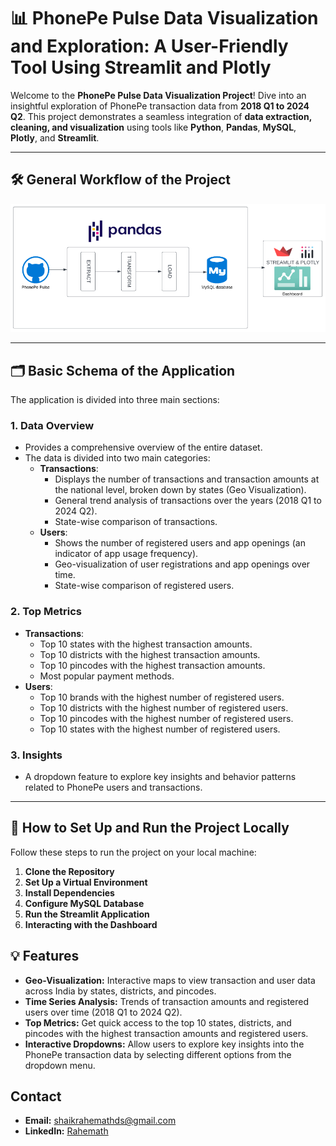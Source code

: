 # 📊 PhonePe Pulse Data Visualization and Exploration: A User-Friendly Tool Using Streamlit and Plotly

Welcome to the **PhonePe Pulse Data Visualization Project**! Dive into an insightful exploration of PhonePe transaction data from **2018 Q1 to 2024 Q2**. This project demonstrates a seamless integration of **data extraction, cleaning, and visualization** using tools like **Python**, **Pandas**, **MySQL**, **Plotly**, and **Streamlit**.

---

## 🛠️ General Workflow of the Project

![General Workflow](workflow.png)

---

## 🗂️ Basic Schema of the Application

The application is divided into three main sections:

### 1. **Data Overview**
   - Provides a comprehensive overview of the entire dataset.
   - The data is divided into two main categories:
     - **Transactions**:
       - Displays the number of transactions and transaction amounts at the national level, broken down by states (Geo Visualization).
       - General trend analysis of transactions over the years (2018 Q1 to 2024 Q2).
       - State-wise comparison of transactions.
     - **Users**:
       - Shows the number of registered users and app openings (an indicator of app usage frequency).
       - Geo-visualization of user registrations and app openings over time.
       - State-wise comparison of registered users.

### 2. **Top Metrics**
   - **Transactions**:
     - Top 10 states with the highest transaction amounts.
     - Top 10 districts with the highest transaction amounts.
     - Top 10 pincodes with the highest transaction amounts.
     - Most popular payment methods.
   - **Users**:
     - Top 10 brands with the highest number of registered users.
     - Top 10 districts with the highest number of registered users.
     - Top 10 pincodes with the highest number of registered users.
     - Top 10 states with the highest number of registered users.

### 3. **Insights**
   - A dropdown feature to explore key insights and behavior patterns related to PhonePe users and transactions.

---

## 🚀 How to Set Up and Run the Project Locally

Follow these steps to run the project on your local machine:

1. **Clone the Repository**
2. **Set Up a Virtual Environment**
3. **Install Dependencies**
4. **Configure MySQL Database**
5. **Run the Streamlit Application**
6. **Interacting with the Dashboard**


## 💡 Features

* **Geo-Visualization:** Interactive maps to view transaction and user data across India by states, districts, and pincodes.
* **Time Series Analysis:** Trends of transaction amounts and registered users over time (2018 Q1 to 2024 Q2).
* **Top Metrics:** Get quick access to the top 10 states, districts, and pincodes with the highest transaction amounts and registered users.
* **Interactive Dropdowns:** Allow users to explore key insights into the PhonePe transaction data by selecting different options from the dropdown menu.

## Contact

* **Email:** shaikrahemathds@gmail.com
* **LinkedIn:** [Rahemath](https://www.linkedin.com/in/rahemath/)

